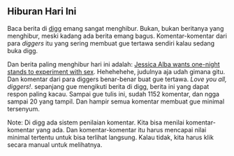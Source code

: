 ## Hiburan Hari Ini

Baca berita di <a href="http://digg.com">digg</a> emang sangat menghibur. Bukan, bukan beritanya yang menghibur, meski kadang ada berita emang bagus. Komentar-komentar dari para <em>diggers</em> itu yang sering membuat gue tertawa sendiri kalau sedang buka digg.

Dan berita paling menghibur hari ini adalah:
<a href="http://digg.com/celebrity/Jessica_Alba_wants_one_night_stands_to_experiment_with_sex">Jessica Alba wants one-night stands to experiment with sex</a>.
Hehehehehe, judulnya aja udah gimana gitu. Dan komentar dari para diggers benar-benar buat gue tertawa. <em>Love you all, diggers!</em>. sepanjang gue mengikuti berita di digg, berita ini yang dapat respon paling kacau. Sampai gue tulis ini, sudah 1152 komentar, dan ngga sampai 20 yang tampil. Dan hampir semua komentar membuat gue minimal tersenyum.

Note:
Di digg ada sistem penilaian komentar. Kita bisa menilai komentar-komentar yang ada. Dan komentar-komentar itu harus mencapai nilai minimal tertentu untuk bisa terlihat langsung. Kalau tidak, kita harus klik secara manual untuk melihatnya.

<!-- {"time": "2007-06-14 23:42:24", "title": "Hiburan Hari Ini"} -->
